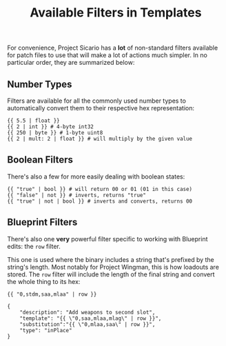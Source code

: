 ﻿---
title: "Available Filters in Templates"
linkTitle: "Available Filters"
weight: 32
---

For convenience, Project Sicario has a **lot** of non-standard filters available for patch files to use that will make a lot of actions much simpler. In no particular order, they are summarized below:

## Number Types

Filters are available for all the commonly used number types to automatically convert them to their respective hex representation:

```liquid
{{ 5.5 | float }}
{{ 2 | int }} # 4-byte int32
{{ 250 | byte }} # 1-byte uint8
{{ 2 | mult: 2 | float }} # will multiply by the given value
```

## Boolean Filters

There's also a few for more easily dealing with boolean states:

```liquid
{{ "true" | bool }} # will return 00 or 01 (01 in this case)
{{ "false" | not }} # inverts, returns "true"
{{ "true" | not | bool }} # inverts and converts, returns 00
```

## Blueprint Filters

There's also one **very** powerful filter specific to working with Blueprint edits: the `row` filter.

This one is used where the binary includes a string that's prefixed by the string's length. Most notably for Project Wingman, this is how loadouts are stored. The `row` filter will include the length of the final string and convert the whole thing to its hex:

```liquid
{{ "0,stdm,saa,mlaa" | row }}
```

```json5
{
    "description": "Add weapons to second slot",
    "template": "{{ \"0,saa,mlaa,mlag\" | row }}",
    "substitution":"{{ \"0,mlaa,saa\" | row }}",
    "type": "inPlace"
}
```
